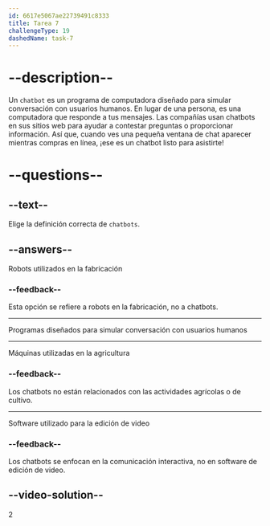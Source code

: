 ```yaml
---
id: 6617e5067ae22739491c8333
title: Tarea 7
challengeType: 19
dashedName: task-7
---
```


# --description--

Un `chatbot` es un programa de computadora diseñado para simular conversación con usuarios humanos. En lugar de una persona, es una computadora que responde a tus mensajes. Las compañías usan chatbots en sus sitios web para ayudar a contestar preguntas o proporcionar información. Así que, cuando ves una pequeña ventana de chat aparecer mientras compras en línea, ¡ese es un chatbot listo para asistirte!

# --questions--

## --text--

Elige la definición correcta de `chatbots`.

## --answers--

Robots utilizados en la fabricación

### --feedback--

Esta opción se refiere a robots en la fabricación, no a chatbots.

---

Programas diseñados para simular conversación con usuarios humanos

---

Máquinas utilizadas en la agricultura

### --feedback--

Los chatbots no están relacionados con las actividades agrícolas o de cultivo.

---

Software utilizado para la edición de video

### --feedback--

Los chatbots se enfocan en la comunicación interactiva, no en software de edición de video.

## --video-solution--

2
